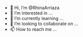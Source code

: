 - 👋 Hi, I’m @RhinaArriaza
- 👀 I’m interested in ...
- 🌱 I’m currently learning ...
- 💞️ I’m looking to collaborate on ...
- 📫 How to reach me ...

<!---
RhinaArriaza/RhinaArriaza is a ✨ special ✨ repository because its `README.md` (this file) appears on your GitHub profile.
You can click the Preview link to take a look at your changes.
--->
